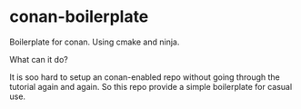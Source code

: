 # conan-boilerplate
Boilerplate for conan. Using cmake and ninja.

What can it do?

It is soo hard to setup an conan-enabled repo without going through the tutorial again and again. 
So this repo provide a simple boilerplate for casual use.
